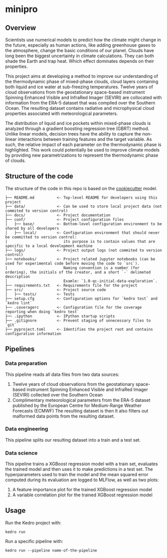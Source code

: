 # minipro

## Overview
Scientists use numerical models to predict how the climate might change in the future, especially as human actions, like adding greenhouse gases to the atmosphere, change the basic conditions of our planet. Clouds have long been the biggest uncertainty in climate calculations. They can both shade the Earth and trap heat. Which effect dominates depends on their properties.

This project aims at developing a method to improve our understanding of the thermodynamic phase of mixed-phase clouds, cloud layers containing both liquid and ice water at sub-freezing temperatures. Twelve years of cloud observations from the geostationary space-based instrument Spinning Enhanced Visible and InfraRed Imager (SEVIRI) are collocated with information from the ERA-5 dataset that was compiled over the Southern Ocean. The resulting dataset contains radiative and microphysical cloud properties associated with meteorological parameters.

The distribution of liquid and ice pockets within mixed-phase clouds is analyzed through a gradient boosting regression tree (GBRT) method. Unlike linear models, decision trees have the ability to capture the non-linear interactions between training features and the target variable. As such, the relative impact of each parameter on the thermodynamic phase is highlighted. This work could potentially be used to improve climate models by providing new parametrizations to represent the thermodynamic phase of clouds.

## Structure of the code
The structure of the code in this repo is based on the [cookiecutter](https://drivendata.github.io/cookiecutter-data-science/) model.
```
├── README.md          <- Top-level README for developers using this project
├── data/              <- Can be used to store local project data (not commited to version control)
├── docs/              <- Project documentation
├── conf/              <- Project configuration files
│   ├── base/          <- Bottom-level configuration environment to be shared by all developers
│   ├── local/         <- Configuration environment that should never be committed to version control:
|                         its purpose is to contain values that are specific to a local development machine
├── logs/              <- Project output logs (not commited to version control)    
├── notebooks/         <- Project related Jupyter notebooks (can be used for experimental code before moving the code to `src`). 
|                         Naming convention is a number (for ordering), the initials of the creator, and a short `-` delimeted description
│                         Examle: `1.0-qc-initial-data-exploration`.
├── requirements.txt   <- Requirements file for the project
├── src/               <- Project source code
|   ├── tests/         <- Tests
├── setup.cfg          <- Configuration options for `kedro test` and `kedro lint`
├── .coveragerc        <- Configuration file for the coverage reporting when doing `kedro test`
├── .ipython           <- IPython startup scripts
├── .gitignore         <- Prevent staging of unnecessary files to `git`
├── pyproject.toml     <- Identifies the project root and contains configuration information
```

## Pipelines

### Data preparation
This pipeline reads all data files from two data sources:  
1. Twelve years of cloud observations from the geostationary space-based instrument 
Spinning Enhanced Visible and InfraRed Imager (SEVIRI) collected over the Southern Ocean
2. Complimentary meteorological parameters from the ERA-5 dataset published by the
European Centre for Medium-Range Weather Forecasts (ECMWF)
The resulting dataset is then 
It also filters out malformed data points from the resulting dataset.

### Data engineering
This pipeline splits our resulting dataset into a train and a test set.

### Data science
This pipeline trains a XGBoost regression model with a train set, evaluates the trained
model and then uses it to make predictions in a test set. The hyperparameters used to 
train the model and the mean squared error computed during its evaluation are logged to
MLFlow, as well as two plots:
1. A feature importance plot for the trained XGBoost regression model
2. A variable correlation plot for the trained XGBoost regression model

## Usage

Run the Kedro project with:
```
kedro run
```

Run a specific pipeline with:
```
kedro run --pipeline name-of-the-pipeline
```
